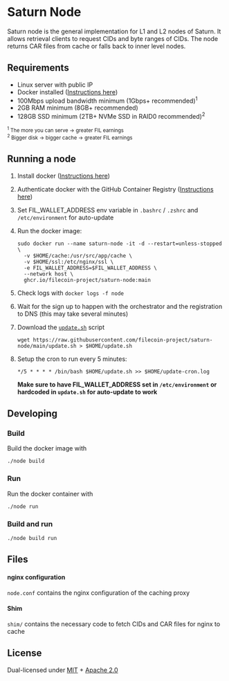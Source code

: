 # Saturn Node

Saturn node is the general implementation for L1 and L2 nodes of Saturn.
It allows retrieval clients to request CIDs and byte ranges of CIDs.
The node returns CAR files from cache or falls back to inner level nodes.

## Requirements

- Linux server with public IP
- Docker installed ([Instructions here](https://docs.docker.com/engine/install/#server))
- 100Mbps upload bandwidth minimum (1Gbps+ recommended)<sup>1</sup>
- 2GB RAM minimum (8GB+ recommended)
- 128GB SSD minimum (2TB+ NVMe SSD in RAID0 recommended)<sup>2</sup>

<sub>
<sup>1</sup> The more you can serve &rarr; greater FIL earnings<br>
<sup>2</sup> Bigger disk &rarr; bigger cache &rarr; greater FIL earnings
</sub>

## Running a node

1. Install docker ([Instructions here](https://docs.docker.com/engine/install/#server))
2. Authenticate docker with the GitHub Container Registry ([Instructions here](https://docs.github.com/en/packages/working-with-a-github-packages-registry/working-with-the-container-registry))
3. Set FIL_WALLET_ADDRESS env variable in `.bashrc` / `.zshrc` and `/etc/environment` for auto-update
4. Run the docker image:
    ```shell
    sudo docker run --name saturn-node -it -d --restart=unless-stopped \
      -v $HOME/cache:/usr/src/app/cache \
      -v $HOME/ssl:/etc/nginx/ssl \
      -e FIL_WALLET_ADDRESS=$FIL_WALLET_ADDRESS \
      --network host \
      ghcr.io/filecoin-project/saturn-node:main
    ```
5. Check logs with `docker logs -f node`
6. Wait for the sign up to happen with the orchestrator and the registration to DNS (this may take several minutes)
7. Download the [`update.sh`](update.sh) script

   `wget https://raw.githubusercontent.com/filecoin-project/saturn-node/main/update.sh > $HOME/update.sh`
8. Setup the cron to run every 5 minutes:
   ```
   */5 * * * * /bin/bash $HOME/update.sh >> $HOME/update-cron.log
   ```
   **Make sure to have FIL_WALLET_ADDRESS set in `/etc/environment` or hardcoded in `update.sh` for auto-update to work**

## Developing

### Build

Build the docker image with 
```shell
./node build
```

### Run

Run the docker container with 
```shell
./node run
```

### Build and run

```shell
./node build run
```

## Files

#### nginx configuration

`node.conf` contains the nginx configuration of the caching proxy

#### Shim

`shim/` contains the necessary code to fetch CIDs and CAR files for nginx to cache 

## License

Dual-licensed under [MIT](https://github.com/filecoin-project/saturn-node/blob/master/LICENSE-MIT) + [Apache 2.0](https://github.com/filecoin-project/saturn-node/blob/master/LICENSE-APACHE)
